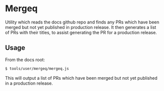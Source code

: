 # Mergeq

Utility which reads the docs github repo and finds any PRs which have been merged but not yet published in production release. It then generates a list of PRs with their titles, to assist generating the PR for a production release.

## Usage

From the docs root:

```bash
$ tools/user/mergeq/mergeq.js
```

This will output a list of PRs which have been merged but not yet published in a production release.


